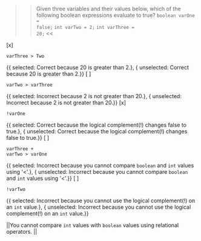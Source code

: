 >>Given three variables and their values below, which of the following boolean expressions evaluate to true?
<code>boolean varOne = false;</code>
<code>int varTwo  = 2;</code>
<code>int varThree = 20;</code> <<

[x] <pre><code>varThree &gt; Two</code></pre> {{ selected: Correct because 20 is greater than 2.}, { unselected: Correct because 20 is greater than 2.}}
[ ] <pre><code>varTwo &gt; varThree</code></pre> {{ selected: Incorrect because 2 is not greater than 20.}, { unselected: Incorrect because 2 is not greater than 20.}}
[x] <pre><code>!varOne</code></pre> {{ selected: Correct because the logical complement(!) changes false to true.}, { unselected: Correct because the logical complement(!) changes false to true.}}
[ ] <pre><code>varThree + varTwo &gt; varOne</code></pre> {{ selected: Incorrect because you cannot compare <code>boolean</code> and <code>int</code> values using '&lt;'.}, { unselected: Incorrect because you cannot compare <code>boolean</code> and <code>int</code> values using '&lt;'.}}
[ ] <pre><code>!varTwo</code></pre> {{ selected: Incorrect because you cannot use the logical complement(!) on an <code>int</code> value.}, { unselected: Incorrect because you cannot use the logical complement(!) on an <code>int</code> value.}}

||You cannot compare <code>int</code> values with <code>boolean</code> values using relational operators. ||
